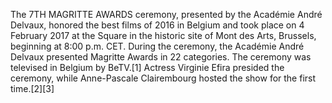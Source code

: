 The 7TH MAGRITTE AWARDS ceremony, presented by the Académie André Delvaux, honored the best films of 2016 in Belgium and took place on 4 February 2017 at the Square in the historic site of Mont des Arts, Brussels, beginning at 8:00 p.m. CET. During the ceremony, the Académie André Delvaux presented Magritte Awards in 22 categories. The ceremony was televised in Belgium by BeTV.[1] Actress Virginie Efira presided the ceremony, while Anne-Pascale Clairembourg hosted the show for the first time.[2][3]
